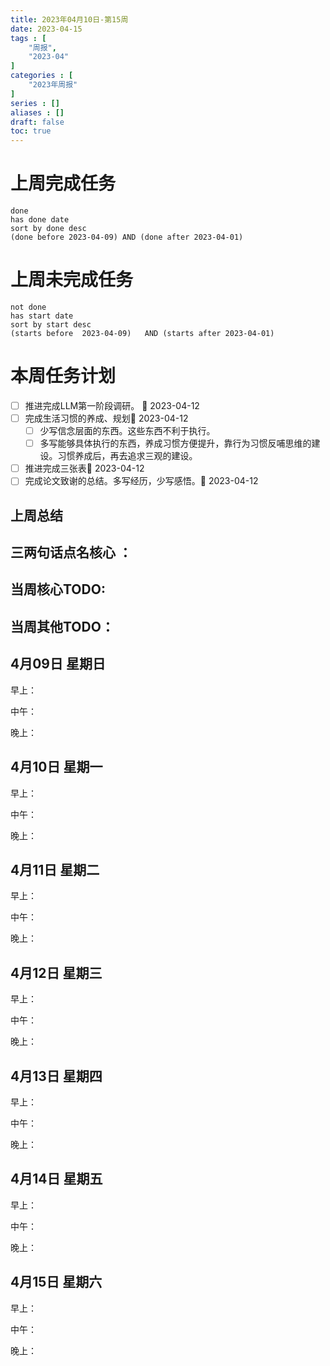 ```yaml
---
title: 2023年04月10日-第15周
date: 2023-04-15
tags : [
	"周报",
	"2023-04"
]
categories : [
	"2023年周报"
]
series : []
aliases : []
draft: false
toc: true
---
```

# 上周完成任务
```tasks
done
has done date
sort by done desc
(done before 2023-04-09) AND (done after 2023-04-01)
```

# 上周未完成任务
```tasks
not done
has start date
sort by start desc
(starts before  2023-04-09)   AND (starts after 2023-04-01) 

```


# 本周任务计划

- [ ] 推进完成LLM第一阶段调研。 🛫 2023-04-12
- [ ] 完成生活习惯的养成、规划🛫 2023-04-12 
	- [ ] 少写信念层面的东西。这些东西不利于执行。
	- [ ] 多写能够具体执行的东西，养成习惯方便提升，靠行为习惯反哺思维的建设。习惯养成后，再去追求三观的建设。
- [ ] 推进完成三张表🛫 2023-04-12 
- [ ] 完成论文致谢的总结。多写经历，少写感悟。🛫 2023-04-12 

## 上周总结

## 三两句话点名核心 ：

## 当周核心TODO:

## 当周其他TODO：



## 4月09日 星期日  
早上：

中午：

晚上：

## 4月10日 星期一  
早上：

中午：

晚上：

## 4月11日 星期二  
早上：

中午：

晚上：

## 4月12日 星期三  
早上：

中午：

晚上：

## 4月13日 星期四  
早上：

中午：

晚上：

## 4月14日 星期五  
早上：

中午：

晚上：

## 4月15日 星期六  
早上：

中午：

晚上：




